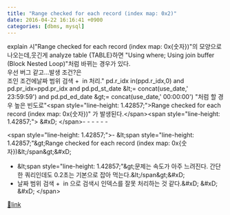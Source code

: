 ```yaml
---
title: "Range checked for each record (index map: 0x2)"
date: 2016-04-22 16:16:41 +0900
categories: [dbms, mysql]
---
```


explain 시"Range checked for each record (index map: 0x{숫자})"의 모양으로 나오는데,웃긴게 analyze table {TABLE}하면 "Using where; Using join buffer (Block Nested Loop)"처럼 바뀌는 경우가 있다.  
우선 버그 같고...발생 조건?은  
조인 조건에날짜 범위 검색 +  in 처리." pd.r_idx in(ppd.r_idx,0) and pd.pr_idx=ppd.pr_idx and pd.pd_st_date &amp;lt;= concat(use_date,' 23:59:59') and pd.pd_ed_date &amp;gt;= concat(use_date,' 00:00:00') "처럼 할 경우 높은 빈도로"&lt;span style="line-height: 1.42857;"&gt;Range checked for each record (index map: 0x{숫자})" 가 발생된다.&lt;/span&gt;&lt;span style="line-height: 1.42857;"&gt;  &amp;#xD;
&lt;/span&gt;- - - - - -

&lt;span style="line-height: 1.42857;"&gt;- &amp;lt;span style="line-height: 1.42857;"&amp;gt;Range checked for each record (index map: 0x{숫자})&amp;lt;/span&amp;gt;&amp;#xD;
- &amp;lt;span style="line-height: 1.42857;"&amp;gt;문제는 속도가 아주 느려진다. 간단한 쿼리인데도 0.2초는 기본으로 잡아 먹는다.&amp;lt;/span&amp;gt;&amp;#xD;
- 날짜 범위 검색 +  in 으로 검색시 인덱스를 잘못 처리하는 것 같다.&amp;#xD;
&amp;#xD;
&amp;#xD;
&lt;/span&gt;  
  



[🔗link](http://www.mins01.com/mh/tech/read/990)